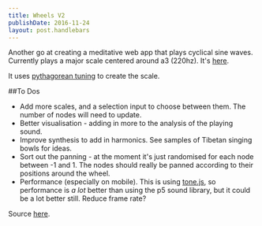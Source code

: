 ```yaml
---
title: Wheels V2
publishDate: 2016-11-24
layout: post.handlebars
---
```

Another go at creating a meditative web app that plays cyclical sine waves. Currently plays a major scale centered around a3 (220hz). It's [here](http://notoperational.com/wheelsV2).

It uses [pythagorean tuning](https://en.wikipedia.org/wiki/Pythagorean_tuning) to create the scale.

##To Dos
* Add more scales, and a selection input to choose between them. The number of nodes will need to update.
* Better visualisation - adding in more to the analysis of the playing sound.
* Improve synthesis to add in harmonics. See samples of Tibetan singing bowls for ideas.
* Sort out the panning - at the moment it's just randomised for each node between -1 and 1. The nodes should really be panned according to their positions around the wheel.
* Performance (especially on mobile). This is using [tone.js](https://github.com/Tonejs/Tone.js), so performance is *a lot* better than using the p5 sound library, but it could be a lot better still. Reduce frame rate?

Source [here](https://github.com/4lefts/wheelsV2).
